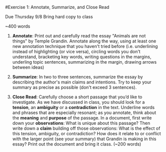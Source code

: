 #Exercise 1: Annotate, Summarize, and Close Read

Due Thursday 9/8
Bring hard copy to class

~400 words

1. **Annotate**: Print out and carefully read the essay "Animals are not things" by Temple Grandin. Annotate along the way, using at least one new annotation technique that you haven't tried before (i.e. underlining instead of highlighting (or vice versa), circling words you don't understand, bracketing key words, writing questions in the margins, underling topic sentences, summarizing in the margin, drawing arrows between ideas)

1. **Summarize**: In two to three sentences, summarize the essay by describing the author's main claims and intentions. Try to keep your summary as precise as possible (don't exceed 3 sentences).

1. **Close Read**: Carefully choose a short passage that you’d like to investigate. As we have discussed in class, you should look for a __tension__, an __ambiguity__ or a __contradiction__ in the text. Underline words and phrases that are especially resonant; as you annotate, think about the __meaning__ and __purpose__ of the passage. In a document, first write down your **observations**: What is unique about this passage? Then write down a **claim** building off those observations: What is the effect of this tension, ambiguity, or contradiction? How does it relate to or conflict with the larger point (see your summary) that Grandin is making in this essay? Print out the document and bring it class. (~200 words)
